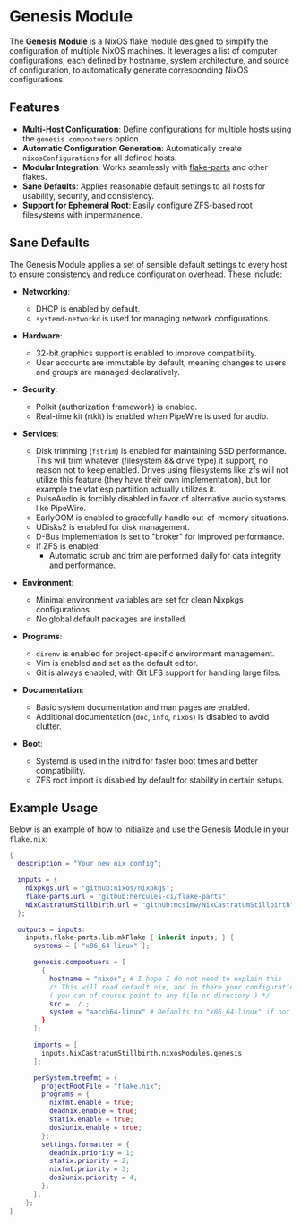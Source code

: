 # Genesis Module

The **Genesis Module** is a NixOS flake module designed to simplify the configuration of multiple NixOS machines. It leverages a list of computer configurations, each defined by hostname, system architecture, and source of configuration, to automatically generate corresponding NixOS configurations.

## Features

- **Multi-Host Configuration**: Define configurations for multiple hosts using the `genesis.compootuers` option.
- **Automatic Configuration Generation**: Automatically create `nixosConfigurations` for all defined hosts.
- **Modular Integration**: Works seamlessly with [flake-parts](https://github.com/hercules-ci/flake-parts) and other flakes.
- **Sane Defaults**: Applies reasonable default settings to all hosts for usability, security, and consistency.
- **Support for Ephemeral Root**: Easily configure ZFS-based root filesystems with impermanence.

## Sane Defaults

The Genesis Module applies a set of sensible default settings to every host to ensure consistency and reduce configuration overhead. These include:

- **Networking**:
  - DHCP is enabled by default.
  - `systemd-networkd` is used for managing network configurations.

- **Hardware**:
  - 32-bit graphics support is enabled to improve compatibility.
  - User accounts are immutable by default, meaning changes to users and groups are managed declaratively.

- **Security**:
  - Polkit (authorization framework) is enabled.
  - Real-time kit (rtkit) is enabled when PipeWire is used for audio.

- **Services**:
  - Disk trimming (`fstrim`) is enabled for maintaining SSD performance. This will trim whatever (filesystem && drive type) it support, no reason not to keep enabled. Drives using filesystems like zfs will not utilize this feature (they have their own implementation), but for example the vfat esp partiition actually utilizes it.
  - PulseAudio is forcibly disabled in favor of alternative audio systems like PipeWire.
  - EarlyOOM is enabled to gracefully handle out-of-memory situations.
  - UDisks2 is enabled for disk management.
  - D-Bus implementation is set to "broker" for improved performance.
  - If ZFS is enabled:
    - Automatic scrub and trim are performed daily for data integrity and performance.

- **Environment**:
  - Minimal environment variables are set for clean Nixpkgs configurations.
  - No global default packages are installed.

- **Programs**:
  - `direnv` is enabled for project-specific environment management.
  - Vim is enabled and set as the default editor.
  - Git is always enabled, with Git LFS support for handling large files.

- **Documentation**:
  - Basic system documentation and man pages are enabled.
  - Additional documentation (`doc`, `info`, `nixos`) is disabled to avoid clutter.

- **Boot**:
  - Systemd is used in the initrd for faster boot times and better compatibility.
  - ZFS root import is disabled by default for stability in certain setups.

## Example Usage

Below is an example of how to initialize and use the Genesis Module in your `flake.nix`:

```nix
{
  description = "Your new nix config";

  inputs = {
    nixpkgs.url = "github:nixos/nixpkgs";
    flake-parts.url = "github:hercules-ci/flake-parts";
    NixCastratumStillbirth.url = "github:mcsimw/NixCastratumStillbirth";
  };

  outputs = inputs: 
    inputs.flake-parts.lib.mkFlake { inherit inputs; } {
      systems = [ "x86_64-linux" ];

      genesis.compootuers = [
        {
          hostname = "nixos"; # I hope I do not need to explain this
          /* This will read default.nix, and in there your configuration will reside
          ( you can of course point to any file or directory ) */
          src = ./.;
          system = "aarch64-linux" # Defaults to "x86_64-linux" if not defined
        }
      ];

      imports = [
        inputs.NixCastratumStillbirth.nixosModules.genesis
      ];

      perSystem.treefmt = {
        projectRootFile = "flake.nix";
        programs = {
          nixfmt.enable = true;
          deadnix.enable = true;
          statix.enable = true;
          dos2unix.enable = true;
        };
        settings.formatter = {
          deadnix.priority = 1;
          statix.priority = 2;
          nixfmt.priority = 3;
          dos2unix.priority = 4;
        };
      };
    };
}
